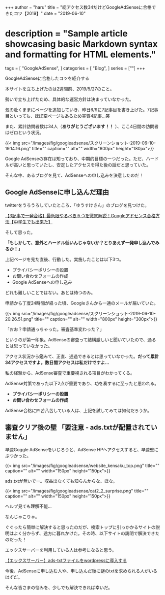 +++
author = "haru"
title = "総アクセス数34だけどGoogleAdSenseに合格できたコツ【2019】"
date = "2019-06-10"
# description = "Sample article showcasing basic Markdown syntax and formatting for HTML elements."
tags = [
	"GoogleAdSense",
]
categories = [
	"Blog",
]
series = [""]
+++

GoogleAdSenseに合格したコツを紹介する

<!--more-->


 本サイトを立ち上げたのは2週間前、2019/5/27のこと。

勢いで立ち上げたため、具体的な運営方針は決まっていなかった。

気の赴くままにページを追加していき、昨日6/9に7記事目を書き上げた。7記事目といっても、ほぼ空ページもあるため実質4記事…笑

また、累計訪問者数は34人（**ありがとうございます！！** ）、ここ4日間の訪問者はゼロという状況。


{{< img src="/images/fig/googleadsense/スクリーンショット-2019-06-10-19.14.16.png" title="" caption="" alt="" width="800px" height="180px">}}


Google AdSenseの存在は知っており、中期的目標の一つだった。ただ、ハードルが高いと思っていたし、安定したアクセスを得た後の話だと思っていた。

そんな中、あるブログを見て、AdSenseへの申し込みを決意したのだ！

## Google AdSenseに申し込んだ理由

twitterをうろうろしていたところ、「ゆうすけさん」のブログを見つけた。

[【3記事で一発合格】最低限やるべき６つを徹底解説！Googleアドセンス合格方法【中学生でも出来た】](https://yusukeblog.org/adsense-gokaku-siyo/)

そして思った。

**「もしかして、意外とハードル低いんじゃないか？とりあえず一発申し込んでみるか！」**

上記ページを見た直後、行動した。実施したことは以下3つ。

- プライバシーポリシーの設置
- お問い合わせフォームの作成
- Google AdSenseへの申し込み

どれも難しいことではない。あとは待つのみ。

申請から丁度24時間が経った頃、Googleさんから一通のメールが届いていた。

{{< img src="/images/fig/googleadsense/スクリーンショット-2019-06-10-20.26.51.png" title="" caption="" alt="" width="800px" height="300px">}}


「おお？申請通っちゃった。審査基準変わった？」

というのが第一印象。AdSenseの審査って結構厳しいと聞いていたので、通るとは思っていなかった。

アクセス状況から鑑みて、正直、通過できるとは思っていなかった。**だって累計34アクセスですよ。数日間アクセスは私だけですよ…**

私の経験から、AdSense審査で重要視される項目がわかってくる。

AdSense対策であった以下2点が重要であり、功を奏するに至ったと思われる。

- **プライバシーポリシーの設置**
- **お問い合わせフォームの作成**

AdSense合格に四苦八苦している人は、上記を試してみては如何だろうか。

## 審査クリア後の壁 「要注意 - ads.txtが配置されていません」

早速Goggle AdSenseをいじろうと、AdSense HPへアクセスすると、早速壁にぶつかった。

{{< img src="/images/fig/googleadsense/website_kensaku_top.png" title="" caption="" alt="" width="150px" height="150px">}}

ads.txtが無いでー。収益出なくても知らんからな、ほな。


{{< img src="/images/fig/googleadsense/cat2_2_surprise.png" title="" caption="" alt="" width="150px" height="150px">}}


 ヘルプ見ても理解不能...

 なんじゃこりゃ。






ぐぐったら簡単に解決すると思ったのだが、検索トップに引っかかるサイトの説明はよく分からず、途方に暮れかけた。その時、以下サイトの説明で解決できたのだった！

エックスサーバーを利用している人は参考になると思う。

[【エックスサーバー】ads-txtファイルをwordpressに導入する](https://ulnomad.com/2017/10/ "【エックスサーバー】ads-txtファイルをwordpressに導入する")


今後、AdSenseに申し込む人や、申し込んだ後に謎のtxtを求められる人がいるはずだ。

そんな皆さまの悩みを、少しでも解決できれば幸いだ。
